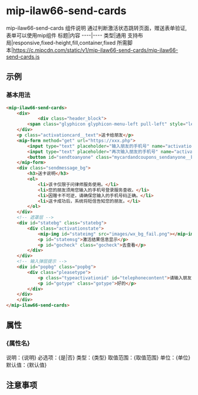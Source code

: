 # mip-ilaw66-send-cards

mip-ilaw66-send-cards 组件说明
通过判断激活状态跳转页面，赠送表单验证,表单可以使用mip组件
标题|内容
----|----
类型|通用
支持布局|responsive,fixed-height,fill,container,fixed
所需脚本|https://c.mipcdn.com/static/v1/mip-ilaw66-send-cards/mip-ilaw66-send-cards.js

## 示例

### 基本用法
```html
<mip-ilaw66-send-cards>
    <div>
    		<div class="header_block">
		<span class="glyphicon glyphicon-menu-left pull-left" style="left:5px" ></span>送朋友
	</div>
	<p class="activationcard__text">送卡给朋友</p>
	<mip-form method="get" url="https://xxx.php">
		<input type="text" placeholder="输入朋友的手机号" name="activationid" id="activationid" class="mycardandcoupons_sendanyone"/>
		<input type="text" placeholder="再次输入朋友的手机号" name="activationid" id="activationidagain" class="mycardandcoupons_sendanyone"/>
		<button id="sendtoanyone" class="mycardandcoupons_sendanyone__btn">送卡给朋友</button>
	</mip-form>
	<div class="sendmessage_bg">
		<h3>送卡说明</h3>
		<ol>
			<li>该卡仅限于问律师服务使用。</li>
			<li>您的朋友须用您输入的手机号登录服务查收。</li>
			<li>因赠卡不可逆，请确保您输入的手机号码正确。</li>
			<li>送卡成功后，系统将短信告知您的朋友。</li>
		</ol>
	</div>
	<!-- 遮罩层 -->
	<div id="statebg" class="statebg">
		<div class="activationstate">
			<mip-img id="stateimg" src="images/wx_bg_fail.png"></mip-img>
			<p id="statemsg">激活结果信息显示</p>
			<p id="gocheck" class="gocheck">去查看</p>
		</div>
	</div>
	<!-- 输入弹层提示 -->
	<div id="popbg" class="popbg">
		<div class="pleasetype">
			<p class="typeactivationid" id="telephonecontent">请输入朋友的手机号</p>
			<p id="gotype" class="gotype">好的</p>
		</div>
	</div>
    </div>
</mip-ilaw66-send-cards>
```

## 属性

### {属性名}

说明：{说明}
必选项：{是|否}
类型：{类型}
取值范围：{取值范围}
单位：{单位}
默认值：{默认值}

## 注意事项

